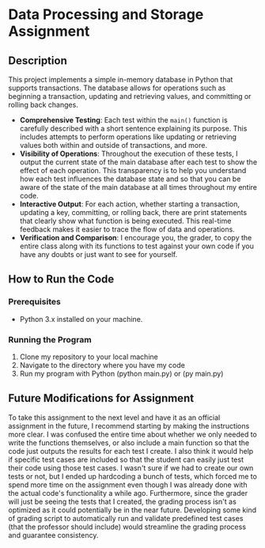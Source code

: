 # Data Processing and Storage Assignment

## Description
This project implements a simple in-memory database in Python that supports transactions. The database allows for operations such as beginning a transaction, updating and retrieving values, and committing or rolling back changes.

- **Comprehensive Testing**: Each test within the `main()` function is carefully described with a short sentence explaining its purpose. This includes attempts to perform operations like updating or retrieving values both within and outside of transactions, and more.
- **Visibility of Operations**: Throughout the execution of these tests, I output the current state of the main database after each test to show the effect of each operation. This transparency is to help you understand how each test influences the database state and so that you can be aware of the state of the main database at all times throughout my entire code. 
- **Interactive Output**: For each action, whether starting a transaction, updating a key, committing, or rolling back, there are print statements that clearly show what function is being executed. This real-time feedback makes it easier to trace the flow of data and operations.
- **Verification and Comparison**: I encourage you, the grader, to copy the entire class along with its functions to test against your own code if you have any doubts or just want to see for yourself.

## How to Run the Code

### Prerequisites
- Python 3.x installed on your machine.

### Running the Program
1. Clone my repository to your local machine
2. Navigate to the directory where you have my code
3. Run my program with Python (python main.py) or (py main.py)

## Future Modifications for Assignment
To take this assignment to the next level and have it as an official assignment in the future, I recommend starting by making the instructions more clear. I was confused the entire time about whether we only needed to write the functions themselves, or also include a main function so that the code just outputs the results for each test I create. I also think it would help if specific test cases are included so that the student can easily just test their code using those test cases. I wasn't sure if we had to create our own tests or not, but I ended up hardcoding a bunch of tests, which forced me to spend more time on the assignment even though I was already done with the actual code's functionality a while ago. Furthermore, since the grader will just be seeing the tests that I created, the grading process isn't as optimized as it could potentially be in the near future. Developing some kind of grading script to automatically run and validate predefined test cases (that the professor should include) would streamline the grading process and guarantee consistency.

